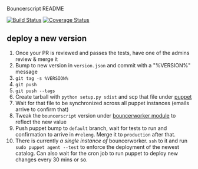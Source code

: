 Bouncerscript README

[![Build Status](https://travis-ci.org/mozilla-releng/bouncerscript.svg?branch=master)](https://travis-ci.org/mozilla-releng/bouncerscript)
[![Coverage Status](https://coveralls.io/repos/github/mozilla-releng/bouncerscript/badge.svg?branch=master)](https://coveralls.io/github/mozilla-releng/bouncerscript?branch=master)


## deploy a new version

1. Once your PR is reviewed and passes the tests, have one of the admins review & merge it
2. Bump to new version in `version.json` and commit with a "%VERSION%" message
3. `git tag -s %VERSION%`
4. `git push`
5. `git push --tags`
6. Create tarball with `python setup.py sdist` and scp that file under [puppet](http://releng-puppet2.srv.releng.scl3.mozilla.com/python/packages-3.5/)
7. Wait for that file to be synchronized across all puppet instances (emails arrive to confirm that)
8. Tweak the `bouncerscript` version under [bouncerworker module](https://dxr.mozilla.org/build-central/rev/a5b360575c6f6b67b1093b81145f4700b13bd9da/puppet/modules/bouncer_scriptworker/manifests/init.pp#29) to reflect the new value
9. Push puppet bump to `default` branch, wait for tests to run and confirmation to arrive in `#releng`. Merge it to `production` after that.
10. There is currently *a single instance of* bouncerworker. `ssh` to it and run `sudo puppet agent --test` to enforce the deployment of the newest catalog. Can also wait for the cron job to run puppet to deploy new changes every 30 mins or so.

